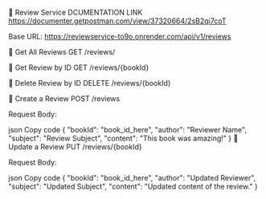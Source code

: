 📝 Review Service
DCUMENTATION LINK
https://documenter.getpostman.com/view/37320664/2sB2qi7coT

Base URL: https://reviewservice-to9o.onrender.com/api/v1/reviews

🔹 Get All Reviews
GET /reviews/

🔹 Get Review by ID
GET /reviews/{bookId}

🔹 Delete Review by ID
DELETE /reviews/{bookId}

🔹 Create a Review
POST /reviews

Request Body:

json
Copy code
{
  "bookId": "book_id_here",
  "author": "Reviewer Name",
  "subject": "Review Subject",
  "content": "This book was amazing!"
}
🔹 Update a Review
PUT /reviews/{bookId}

Request Body:

json
Copy code
{
  "bookId": "book_id_here",
  "author": "Updated Reviewer",
  "subject": "Updated Subject",
  "content": "Updated content of the review."
}

